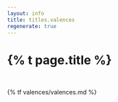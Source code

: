 ```yaml
---
layout: info
title: titles.valences
regenerate: true
---
```


<h1 class="page-title">{% t page.title %}</h1>
<br>

{% tf valences/valences.md %}
